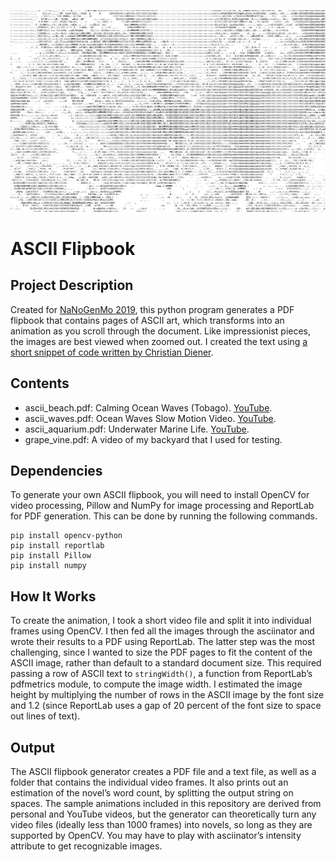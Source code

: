 ![ascii_preview](https://github.com/s-sandra/creativecode/blob/master/novel/ascii_preview.JPG)
# ASCII Flipbook
## Project Description
Created for [NaNoGenMo 2019]( https://nanogenmo.github.io/), this python program generates a PDF flipbook that contains pages of ASCII art, which transforms into an animation as you scroll through the document. Like impressionist pieces, the images are best viewed when zoomed out. I created the text using [a short snippet of code written by Christian Diener]( https://gist.github.com/cdiener/10567484).

## Contents
- ascii_beach.pdf: Calming Ocean Waves (Tobago). [YouTube]( https://www.youtube.com/watch?v=oNBX7Ag2Wgc).
- ascii_waves.pdf: Ocean Waves Slow Motion Video. [YouTube]( https://www.youtube.com/watch?v=dJhOgDoKZmI).
- ascii_aquarium.pdf: Underwater Marine Life. [YouTube](https://www.youtube.com/watch?v=ou9lYK9g2G8).
- grape_vine.pdf: A video of my backyard that I used for testing.

## Dependencies
To generate your own ASCII flipbook, you will need to install OpenCV for video processing, Pillow and NumPy for image processing and ReportLab for PDF generation. This can be done by running the following commands.

```
pip install opencv-python
pip install reportlab
pip install Pillow
pip install numpy
```

## How It Works
To create the animation, I took a short video file and split it into individual frames using OpenCV. I then fed all the images through the asciinator and wrote their results to a PDF using ReportLab. The latter step was the most challenging, since I wanted to size the PDF pages to fit the content of the ASCII image, rather than default to a standard document size. This required passing a row of ASCII text to `stringWidth()`, a function from ReportLab’s pdfmetrics module, to compute the image width. I estimated the image height by multiplying the number of rows in the ASCII image by the font size and 1.2 (since ReportLab uses a gap of 20 percent of the font size to space out lines of text).

## Output
The ASCII flipbook generator creates a PDF file and a text file, as well as a folder that contains the individual video frames. It also prints out an estimation of the novel’s word count, by splitting the output string on spaces. The sample animations included in this repository are derived from personal and YouTube videos, but the generator can theoretically turn any video files (ideally less than 1000 frames) into novels, so long as they are supported by OpenCV. You may have to play with asciinator’s intensity attribute to get recognizable images.

